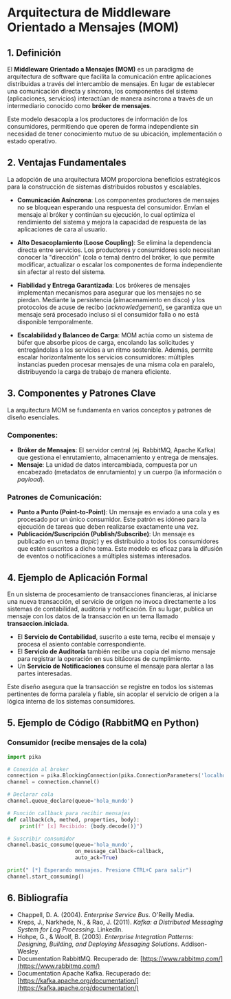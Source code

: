 # Arquitectura de Middleware Orientado a Mensajes (MOM)

## 1. Definición
El **Middleware Orientado a Mensajes (MOM)** es un paradigma de arquitectura de software que facilita la comunicación entre aplicaciones distribuidas a través del intercambio de mensajes. En lugar de establecer una comunicación directa y síncrona, los componentes del sistema (aplicaciones, servicios) interactúan de manera asíncrona a través de un intermediario conocido como **bróker de mensajes**.

Este modelo desacopla a los productores de información de los consumidores, permitiendo que operen de forma independiente sin necesidad de tener conocimiento mutuo de su ubicación, implementación o estado operativo.

## 2. Ventajas Fundamentales
La adopción de una arquitectura MOM proporciona beneficios estratégicos para la construcción de sistemas distribuidos robustos y escalables.

- **Comunicación Asíncrona**: Los componentes productores de mensajes no se bloquean esperando una respuesta del consumidor. Envían el mensaje al bróker y continúan su ejecución, lo cual optimiza el rendimiento del sistema y mejora la capacidad de respuesta de las aplicaciones de cara al usuario.

- **Alto Desacoplamiento (Loose Coupling)**: Se elimina la dependencia directa entre servicios. Los productores y consumidores solo necesitan conocer la "dirección" (cola o tema) dentro del bróker, lo que permite modificar, actualizar o escalar los componentes de forma independiente sin afectar al resto del sistema.

- **Fiabilidad y Entrega Garantizada**: Los brókeres de mensajes implementan mecanismos para asegurar que los mensajes no se pierdan. Mediante la persistencia (almacenamiento en disco) y los protocolos de acuse de recibo (*acknowledgement*), se garantiza que un mensaje será procesado incluso si el consumidor falla o no está disponible temporalmente.

- **Escalabilidad y Balanceo de Carga**: MOM actúa como un sistema de búfer que absorbe picos de carga, encolando las solicitudes y entregándolas a los servicios a un ritmo sostenible. Además, permite escalar horizontalmente los servicios consumidores: múltiples instancias pueden procesar mensajes de una misma cola en paralelo, distribuyendo la carga de trabajo de manera eficiente.

## 3. Componentes y Patrones Clave
La arquitectura MOM se fundamenta en varios conceptos y patrones de diseño esenciales.

### Componentes:
- **Bróker de Mensajes**: El servidor central (ej. RabbitMQ, Apache Kafka) que gestiona el enrutamiento, almacenamiento y entrega de mensajes.  
- **Mensaje**: La unidad de datos intercambiada, compuesta por un encabezado (metadatos de enrutamiento) y un cuerpo (la información o *payload*).

### Patrones de Comunicación:
- **Punto a Punto (Point-to-Point)**: Un mensaje es enviado a una cola y es procesado por un único consumidor. Este patrón es idóneo para la ejecución de tareas que deben realizarse exactamente una vez.  
- **Publicación/Suscripción (Publish/Subscribe)**: Un mensaje es publicado en un tema (*topic*) y es distribuido a todos los consumidores que estén suscritos a dicho tema. Este modelo es eficaz para la difusión de eventos o notificaciones a múltiples sistemas interesados.

## 4. Ejemplo de Aplicación Formal
En un sistema de procesamiento de transacciones financieras, al iniciarse una nueva transacción, el servicio de origen no invoca directamente a los sistemas de contabilidad, auditoría y notificación. En su lugar, publica un mensaje con los datos de la transacción en un tema llamado **transaccion.iniciada**.

- El **Servicio de Contabilidad**, suscrito a este tema, recibe el mensaje y procesa el asiento contable correspondiente.  
- El **Servicio de Auditoría** también recibe una copia del mismo mensaje para registrar la operación en sus bitácoras de cumplimiento.  
- Un **Servicio de Notificaciones** consume el mensaje para alertar a las partes interesadas.  

Este diseño asegura que la transacción se registre en todos los sistemas pertinentes de forma paralela y fiable, sin acoplar el servicio de origen a la lógica interna de los sistemas consumidores.

## 5. Ejemplo de Código (RabbitMQ en Python)

### Consumidor (recibe mensajes de la cola)
```python
import pika

# Conexión al broker
connection = pika.BlockingConnection(pika.ConnectionParameters('localhost'))
channel = connection.channel()

# Declarar cola
channel.queue_declare(queue='hola_mundo')

# Función callback para recibir mensajes
def callback(ch, method, properties, body):
    print(f" [x] Recibido: {body.decode()}")

# Suscribir consumidor
channel.basic_consume(queue='hola_mundo',
                      on_message_callback=callback,
                      auto_ack=True)

print(" [*] Esperando mensajes. Presione CTRL+C para salir")
channel.start_consuming()
```

## 6. Bibliografía
- Chappell, D. A. (2004). *Enterprise Service Bus*. O'Reilly Media.  
- Kreps, J., Narkhede, N., & Rao, J. (2011). *Kafka: a Distributed Messaging System for Log Processing*. LinkedIn.  
- Hohpe, G., & Woolf, B. (2003). *Enterprise Integration Patterns: Designing, Building, and Deploying Messaging Solutions*. Addison-Wesley.  
- Documentation RabbitMQ. Recuperado de: [https://www.rabbitmq.com/](https://www.rabbitmq.com/)  
- Documentation Apache Kafka. Recuperado de: [https://kafka.apache.org/documentation/](https://kafka.apache.org/documentation/)  

